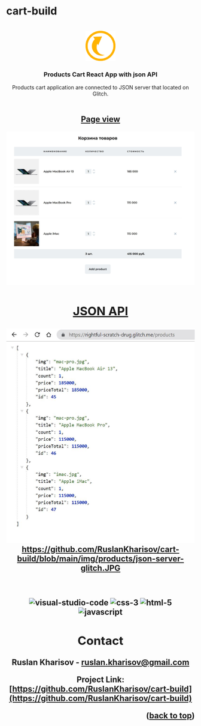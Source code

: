 # cart-build
<a name="readme-top"></a>

<!-- PROJECT LOGO -->
<br />
<div align="center">
  <a href="#">
    <img src="./img/products/icon-ask.png" alt="Logo" width="80" height="80">
  </a>
  

  <h3 align="center">Products Cart React App with json API </h3>

  <p align="center"> Products cart application are connected to JSON server that located on Glitch.
    <br />
    <br />
  </p>
</div>

<h2 align="center"><a href="https://ruslankharisov.github.io/cart-build/">Page view </a</h2>


![Budget Calc App Screen Shot](./img/products/main-screen.JPG )
<h2 align="center"><a  href="https://rightful-scratch-drug.glitch.me/products">JSON API</a></h2>

![Budget Calc App Screen Shot](./img/products/json-server-glitch.JPG )
https://github.com/RuslanKharisov/cart-build/blob/main/img/products/json-server-glitch.JPG

<br />
<p align="center">
  
  <img src="https://github.com/GerardPuigl/TechnologyStackIcons/blob/main/Logos/visual-studio-code.svg" alt="visual-studio-code" title="visual-studio-code" height="45px"/>  
  <img src="https://github.com/GerardPuigl/TechnologyStackIcons/blob/main/Logos/css-3.svg" alt="css-3" title="css-3" height="45px"/>
  <img src="https://github.com/GerardPuigl/TechnologyStackIcons/blob/main/Logos/html-5.svg" alt="html-5" title="html-5" height="45px"/>  
  <img src="https://github.com/GerardPuigl/TechnologyStackIcons/blob/main/Logos/javascript.svg" alt="javascript" title="javascript" height="45px"/>
  
</p>

<div align="center">

## Contact

Ruslan Kharisov - ruslan.kharisov@gmail.com

Project Link: [https://github.com/RuslanKharisov/cart-build](https://github.com/RuslanKharisov/cart-build)
  
<div />

<p align="right">(<a href="#readme-top">back to top</a>)</p>
